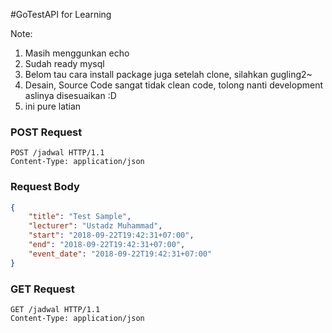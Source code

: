 #GoTestAPI for Learning

Note:
1. Masih menggunkan echo
2. Sudah ready mysql
3. Belom tau cara install package juga setelah clone, silahkan gugling2~
4. Desain, Source Code sangat tidak clean code, tolong nanti development aslinya disesuaikan :D
5. ini pure latian

### POST Request
```http
POST /jadwal HTTP/1.1
Content-Type: application/json
```

### Request Body
```json
{
	"title": "Test Sample",
	"lecturer": "Ustadz Muhammad",
	"start": "2018-09-22T19:42:31+07:00",
	"end": "2018-09-22T19:42:31+07:00",
	"event_date": "2018-09-22T19:42:31+07:00"
}
```

### GET Request
```http
GET /jadwal HTTP/1.1
Content-Type: application/json
```